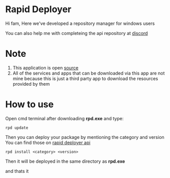 # Rapid Deployer

Hi fam, 
Here we've developed a repository manager for windows users

You can also help me with completeing the api repository at [discord](https://discord.gg/mYrhYW6Dre)



# Note

1. This application is open [source](https://github.com/windwalkerstudio/source/tree/main/rapideploy-client)
2. All of the services and apps that can be downloaded via this app are not mine because this is just a third party app to download the resources provided by them


# How to use
Open cmd terminal after downloading **rpd.exe** and type:
```
rpd update
```
Then you can deploy your package by mentioning the category and version
You can find those on [rapid deployer api](https://github.com/windwalkerstudio/rapideploy-api)
```
rpd install <category> <version>
```

Then it will be deployed in the same directory as **rpd.exe**

and thats it

